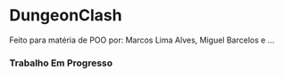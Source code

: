 # DungeonClash
<p>Feito para matéria de POO por: Marcos Lima Alves, Miguel Barcelos e ... </p>

### Trabalho Em Progresso

